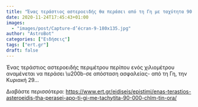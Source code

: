 ```yaml
---
title: "Ένας τεράστιος αστεροειδής θα περάσει από τη Γη με ταχύτητα 90.000 χλμ την ώρα"
date: 2020-11-24T17:45:43+01:00
images:
  - "images/post/Capture-d’écran-9-180x135.jpg"
author: "AstroBot"
categories: ["Ειδήσεις"]
tags: ["ert.gr"]
draft: false
---
```


Ένας τεράστιος αστεροειδής περιμέτρου περίπου ενός χιλιομέτρου αναμένεται να περάσει \u200b-σε απόσταση ασφαλείας- από τη Γη, την Κυριακή 29...

Διαβάστε περισσότερα: https://www.ert.gr/eidiseis/epistimi/enas-terastios-asteroeidis-tha-perasei-apo-ti-gi-me-tachytita-90-000-chlm-tin-ora/
